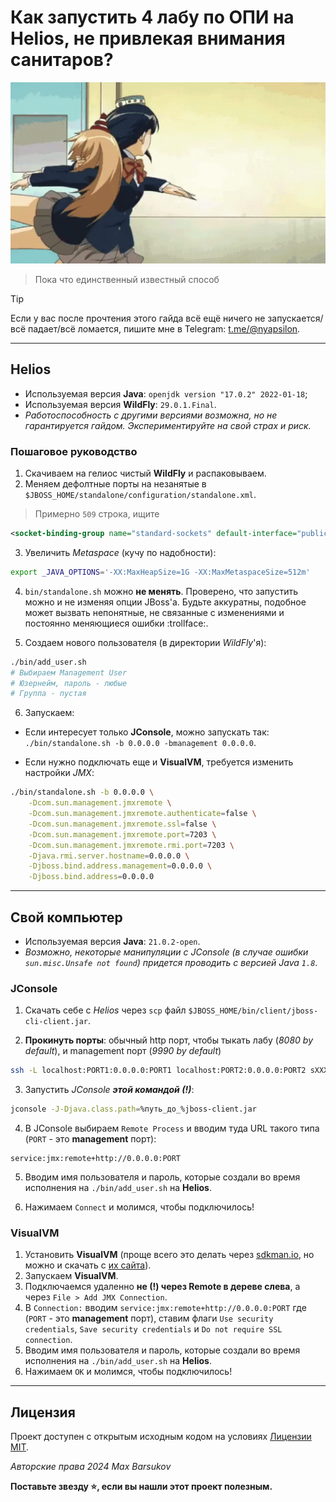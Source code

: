 # Как запустить 4 лабу по ОПИ на Helios, не привлекая внимания санитаров?

<img alt="anime-angry.gif" src="./.resources/anime-angry.gif" height="290">

> Пока что единственный известный способ

> [!TIP]
> Если у вас после прочтения этого гайда всё ещё ничего не запускается/всё падает/всё ломается, пишите мне в Telegram: [t.me/@nyapsilon](https://t.me/nyapsilon).

---

## Helios

* Используемая версия **Java**: `openjdk version "17.0.2" 2022-01-18`;
* Используемая версия **WildFly**: `29.0.1.Final`.
* _Работоспособность с другими версиями возможна, но не гарантируется гайдом. Экспериментируйте на свой страх и риск._

### Пошаговое руководство

1. Скачиваем на гелиос чистый **WildFly** и распаковываем.
2. Меняем дефолтные порты на незанятые в `$JBOSS_HOME/standalone/configuration/standalone.xml`.

> Примерно `509` строка, ищите

 ```xml
<socket-binding-group name="standard-sockets" default-interface="public" port-offset="${jboss.socket.binding.port-offset:0}">
```

3. Увеличить *Metaspace* (кучу по надобности):

```bash
export _JAVA_OPTIONS='-XX:MaxHeapSize=1G -XX:MaxMetaspaceSize=512m'
```

4. `bin/standalone.sh` можно **не менять**. Проверено, что запустить можно и не изменяя опции JBoss'а. Будьте аккуратны, подобное может вызвать непонятные, не связанные с изменениями и постоянно меняющиеся ошибки :trollface:.

5. Создаем нового пользователя (в директории *WildFly*'я):

```bash
./bin/add_user.sh
# Выбираем Management User
# Юзернейм, пароль - любые
# Группа - пустая
```

6. Запускаем:

* Если интересует только **JConsole**, можно запускать так: `./bin/standalone.sh -b 0.0.0.0 -bmanagement 0.0.0.0`.

* Если нужно подключать еще и **VisualVM**, требуется изменить настройки _JMX_:

```bash
./bin/standalone.sh -b 0.0.0.0 \
    -Dcom.sun.management.jmxremote \
    -Dcom.sun.management.jmxremote.authenticate=false \
    -Dcom.sun.management.jmxremote.ssl=false \
    -Dcom.sun.management.jmxremote.port=7203 \
    -Dcom.sun.management.jmxremote.rmi.port=7203 \
    -Djava.rmi.server.hostname=0.0.0.0 \
    -Djboss.bind.address.management=0.0.0.0 \
    -Djboss.bind.address=0.0.0.0
```

---

## Свой компьютер

* Используемая версия **Java**: `21.0.2-open`.
* _Возможно, некоторые манипуляции с JConsole (в случае ошибки `sun.misc.Unsafe not found`) придется проводить с версией Java `1.8`_.

### JConsole

1. Скачать себе с *Helios* через `scp` файл `$JBOSS_HOME/bin/client/jboss-cli-client.jar`.

2. **Прокинуть порты**: обычный http порт, чтобы тыкать лабу (*8080 by default*), и management порт (*9990 by default*)

```bash
ssh -L localhost:PORT1:0.0.0.0:PORT1 localhost:PORT2:0.0.0.0:PORT2 sXXXXXX@se.ifmo.ru -p 2222 -N
```

3. Запустить *JConsole* ***этой командой (!)***:

```bash
jconsole -J-Djava.class.path=%путь_до_%jboss-client.jar
```

4. В JConsole выбираем `Remote Process` и вводим туда URL такого типа (`PORT` - это **management** порт):

```
service:jmx:remote+http://0.0.0.0:PORT
```

5. Вводим имя пользователя и пароль, которые создали во время исполнения на `./bin/add_user.sh` на **Helios**.

6. Нажимаем `Connect` и молимся, чтобы подключилось!

### VisualVM

1. Установить **VisualVM** (проще всего это делать через [sdkman.io](https://sdkman.io/), но можно и скачать с [их сайта](https://visualvm.github.io/download.html)).
2. Запускаем **VisualVM**.
3. Подключаемся удаленно **не (!) через Remote в дереве слева**, а через `File > Add JMX Connection`.
4. В `Connection:` вводим `service:jmx:remote+http://0.0.0.0:PORT` где (`PORT` - это **management** порт), ставим флаги `Use security credentials`, `Save security credentials` и `Do not require SSL connection`.
5. Вводим имя пользователя и пароль, которые создали во время исполнения на `./bin/add_user.sh` на **Helios**.
6. Нажимаем `OK` и молимся, чтобы подключилось!

---

## Лицензия <a name="license"></a>

Проект доступен с открытым исходным кодом на условиях [Лицензии MIT](https://opensource.org/license/mit/).

*Авторские права 2024 Max Barsukov*

**Поставьте звезду :star:, если вы нашли этот проект полезным.**
